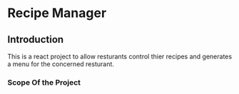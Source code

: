 # Recipe Manager

## Introduction

This is a react project to allow resturants control thier recipes and generates a menu for the concerned resturant. 

### **Scope Of the Project**
